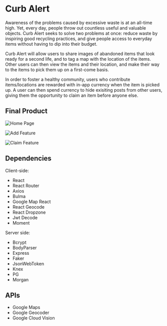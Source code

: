# Curb Alert

Awareness of the problems caused by excessive waste is at an all-time high. Yet, every day, people throw out countless useful and valuable objects. Curb Alert seeks to solve two problems at once: reduce waste by inspiring good recycling practices, and give people access to everyday items without having to dip into their budget.

Curb Alert will allow users to share images of abandoned items that look ready for a second life, and to tag a map with the location of the items. Other users can then view the items and their location, and make their way to the items to pick them up on a first-come basis.

In order to foster a healthy community, users who contribute items/locations are rewarded with in-app currency when the item is picked up. A user can then spend currency to hide exisiting posts from other users, giving them the opportunity to claim an item before anyone else.


## Final Product

![Home Page](https://github.com/ninayujiri/curbalert/blob/production/docs/home-page.png?raw=true)


![Add Feature](https://github.com/ninayujiri/curbalert/blob/production/docs/add-feature.gif?raw=true)


![Claim Feature](https://github.com/ninayujiri/curbalert/blob/production/docs/claim-feature.gif?raw=true)


## Dependencies

Client-side:
- React
- React Router
- Axios
- Bulma
- Google Map React
- React Geocode
- React Dropzone
- Jwt Decode
- Moment


Server side:
- Bcrypt
- BodyParser
- Express
- Faker
- JsonWebToken
- Knex
- PG
- Morgan


## APIs
- Google Maps
- Google Geocoder
- Google Cloud Vision
